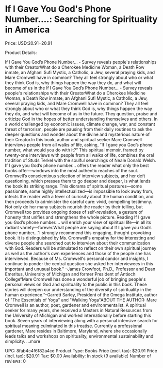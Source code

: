 # If I Gave You God's Phone Number....: Searching for Spirituality in America

Price: USD:$20.91-$20.91

Product Details:

If I Gave You God’s Phone Number… - Survey reveals people's relationships with their CreatorWhat do a Cherokee Medicine Woman, a Death Row inmate, an Afghani Sufi Mystic, a Catholic, a Jew, several praying kids, and Mare Cromwell have in common? They all feel strongly about who or what they think God is, why things happen the way they do, and what will become of us in the If I Gave You God’s Phone Number… - Survey reveals people's relationships with their CreatorWhat do a Cherokee Medicine Woman, a Death Row inmate, an Afghani Sufi Mystic, a Catholic, a Jew, several praying kids, and Mare Cromwell have in common? They all feel strongly about who or what they think God is, why things happen the way they do, and what will become of us in the future. They question, praise and criticize God in the hopes of better understanding themselves and others. In a world challenged by economic issues, climate change, war, and constant threat of terrorism, people are pausing from their daily routines to ask the deeper questions and wonder about the divine and mysterious nature of their Creator.In this book, author and spiritual seeker Mare Cromwell interviews people from all walks of life, asking, “If I gave you God’s phone number, what would you do with it?” This spiritual memoir, framed by twenty-one interviews with people from all walks of life, combines the oral tradition of Studs Terkel with the soulful searchings of Neale Donald Welsh. If I gave you God’s phone number… offers the reader what only the best books offer—windows into the most authentic reaches of the soul. Cromwell’s conscientious selection of interview subjects, and her deft questioning, which presses them to go deeper and deeper, is what lends the book its striking range. This diorama of spiritual postures—some passionate, some highly intellectualized—is impossible to look away from, infects the reader with a fever of curiosity about the human condition, and then proceeds to administer the careful cure: vivid, compelling testimony. Not only do her many subjects nourish the reader by their telling, but Cromwell too provides ongoing doses of self-revelation, a gesture of honesty that unifies and strengthens the whole picture. Reading If I gave you God’s phone number…. will enrich your view of spiritual life—in all its radiant variety—forever.What people are saying about If I gave you God’s phone number…"I strongly recommend this engaging, thought-provoking book. It is distinguished by Ms. Cromwell's empathy for the interesting and diverse people she searched out to interview about their communication with God. Readers will be stimulated to reflect on their own spiritual journey as well as the author's own experiences and those of the people she has interviewed. Because of Ms. Cromwell's personal candor and insights, I continue to ponder the central question she asked her interviewees in this important and unusual book." –James Crowfoot, Ph.D., Professor and Dean Emeritus, University of Michigan and former President of Antioch College“Mare Cromwell has done a wonderful job of bringing people's personal views on God and spirituality to the public in this book. These stories will deepen our understanding of the diversity of spirituality in the human experience.”–Garrett Sarley, President of the Omega Institute, author of "The Essentials of Yoga" and "Walking Yoga"ABOUT THE AUTHOR: Mare Cromwell is an author, poet, gardener and environmentalist. A spiritual seeker for many years, she received a Masters in Natural Resources from the University of Michigan and worked internationally before starting this book. Seven years of interviewing along with a personal intensive search for spiritual meaning culminated in this treatise. Currently a professional gardener, Mare resides in Baltimore, Maryland, where she occasionally leads talks and workshops on spirituality, environmental sustainability and simplicity. ...more

UPC: 8fab4c4f6f82a4ce
Product Type: Books
Price (excl. tax): $20.91
Price (incl. tax): $20.91
Tax: $0.00
Availability: In stock (9 available)
Number of reviews: 0